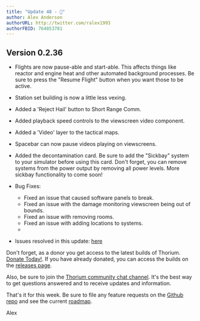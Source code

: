 ```yaml
---
title: "Update 48 - 💉"
author: Alex Anderson
authorURL: http://twitter.com/ralex1993
authorFBID: 764853781
---
```


## Version 0.2.36

* Flights are now pause-able and start-able. This affects things like reactor
  and engine heat and other automated background processes. Be sure to press the
  "Resume Flight" button when you want those to be active.
* Station set building is now a little less vexing.
* Added a 'Reject Hail' button to Short Range Comm.
* Added playback speed controls to the viewscreen video component.
* Added a 'Video' layer to the tactical maps.
* Spacebar can now pause videos playing on viewscreens.
* Added the decontamination card. Be sure to add the "Sickbay" system to your
  simulator before using this card. Don't forget, you can remove systems from
  the power output by removing all power levels. More sickbay functionality to
  come soon!

* Bug Fixes:
  * Fixed an issue that caused software panels to break.
  * Fixed an issue with the damage monitoring viewscreen being out of bounds.
  * Fixed an issue with removing rooms.
  * Fixed an issue with adding locations to systems.
  *

- Issues resolved in this update:
  [here](https://github.com/Thorium-Sim/thorium/issues?utf8=✓&q=is%3Aissue+is%3Aclosed+closed%3A2018-05-26..2018-06-02)

Don't forget, as a donor you get access to the latest builds of Thorium.
[Donate Today!](/en/donate). If you have already donated, you can access the
builds on the [releases page](/en/releases).

Also, be sure to join the
[Thorium community chat channel](https://discord.gg/UvxTQZz). It's the best way
to get questions answered and to receive updates and information.

That's it for this week. Be sure to file any feature requests on the
[Github repo](https://github.com/Thorium-Sim/thorium/issues) and see the current
[roadmap](https://github.com/Thorium-Sim/thorium/projects/2).

Alex
